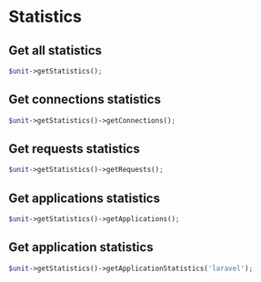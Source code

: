 # Statistics

## Get all statistics

```php
$unit->getStatistics();
```

## Get connections statistics

```php
$unit->getStatistics()->getConnections();
```

## Get requests statistics

```php
$unit->getStatistics()->getRequests();
```

## Get applications statistics

```php
$unit->getStatistics()->getApplications();
```

## Get application statistics

```php
$unit->getStatistics()->getApplicationStatistics('laravel');
```

